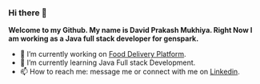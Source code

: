 ### Hi there 👋


**Welcome to my Github. My name is David Prakash Mukhiya. Right Now I am working as a Java full stack developer for genspark.** 

<!-- -Here are some ideas to get you started: -->

- 🔭 I’m currently working on [Food Delivery Platform](https://github.com/DavidMukhiya/food-delivery-platform).
- 🌱 I’m currently learning Java Full stack Development. 
- 📫 How to reach me: message me or connect with me on [Linkedin](https://www.linkedin.com/in/davidmukhiya/).
<!-- - 👯 I’m looking to collaborate on ...
- 🤔 I’m looking for help with ...
- 💬 Ask me about ...
- 📫 How to reach me: ...
- 😄 Pronouns: ...
- ⚡ Fun fact: ...
-->
